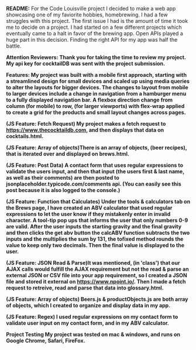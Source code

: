 <b>README:</b>
For the Code Louisville project I decided to make a web app showcasing one of my faviorite hobbies, homebrewing. I had a few struggles with this project. The first issue I had is the amount of time it took me to decide on a project. I had started on a few different projects which eventually came to a halt in favor of the brewing app. Open APIs played a huge part in this decision. Finding the right API for my app was half the battle. 

<b>Attention Reviewers:<b> Thank you for taking the time to review my project. My api key for cocktailDB was sent with the project submission. 

<b>Features:</b>
My project was built with a mobile first approach, starting with a streamlined design for small devices and scaled up using  media queries to alter the layouts for bigger devices.
The changes to layout from mobile to larger devices include a change in navigation from a hamburger menu to a fully displayed navigation bar.
A flexbox direction change from column (for mobile) to row, (for larger viewports) with flex-wrap applied to create a grid for the products and small layout changes across pages. 


<b>(JS Feature: Fetch Request)</b> My project makes a fetch request to https://www.thecocktaildb.com, and then displays that data on cocktails.html.

<b>(JS Feature: Array of objects)</b>There is an array of objects, (beer recipes), that is iterated over and displayed on brews.html.

<b>(JS Feature: Post Data)</b> A contact form that uses regular expressions to validate the users input, and then that input (the users first & last name, as well as their comments) are then posted to jsonplaceholder.typicode.com/comments api. (You can easily see this post because it is also logged to the console.)

<b>(JS Feature: Function that Calculates)</b> Under the tools & calculators tab on the Brews page, I have created an ABV calculator that used regular expressions to let the user know if they mistakenly enter in invalid character. A tool-tip pop ups that informs the user that only numbers 0-9 are valid. After the user inputs the starting gravity and the final gravity and then clicks the get abv button the calcABV function subtracts the two inputs and the multiplies the sum by 131, the tofixed method rounds the value to keep only two decimals. Then the final value is displayed to the user.

<b>(JS Feature: JSON Read & Parse)</b>It was mentioned, (in 'class') that our AJAX calls would fulfill the AJAX requirement but not the read & parse an external JSON or CSV file into your app requirement, so I created a JSON file and stored it external on https://www.npoint.io/. Then I made a fetch request to retreive, read and parse that data into glossary.html.

<b>(JS Feature: Array of objects)</b> Beers.js & productObjects.js are both array of objects, which I created to organize and display data in my app.

<b>(JS Feature: Regex)</b> I used regular expressions on my contact form to validate user input on my contact form, and in my ABV calculator.


<b>Project Testing</b>
My project was tested on mac & windows, and runs on Google Chrome, Safari, FireFox.<br>

